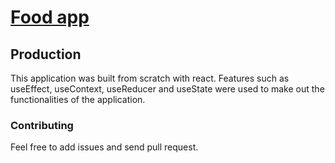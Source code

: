 # [Food app](https://food-jjj1aryth-aztahir20-gmailcom.vercel.app/)
## Production
This application was built from scratch with react. Features such as useEffect, useContext, useReducer and useState were used to make out the functionalities of the application.
### Contributing
Feel free to add issues and send pull request.
